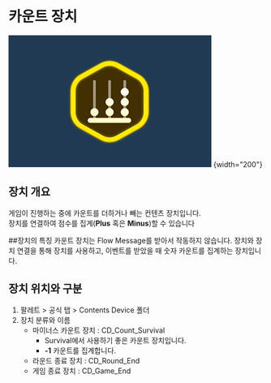 # 카운트 장치


![Contents-Count_Accomplished.png](./media/images/Contents-Count_Accomplished.png) {width="200"}

## 장치 개요

게임이 진행하는 중에 카운트를 더하거나 빼는 컨텐츠 장치입니다.    
장치를 연결하여 점수를 집계(**Plus** 혹은 **Minus**)할 수 있습니다

##장치의 특징
카운트 장치는 Flow Message를 받아서 작동하지 않습니다.
장치와 장치 연결을 통해 장치를 사용하고, 이벤트를 받았을 때 숫자 카운트를 집계하는 장치입니다.

## 장치 위치와 구분
1. 팔레트 > 공식 탭 > Contents Device 폴더
2. 장치 분류와 이름
    - 마이너스 카운트 장치 : CD_Count_Survival
      - Survival에서 사용하기 좋은 카운트 장치입니다.
      - **-1** 카운트를 집계합니다.
    - 라운드 종료 장치 : CD_Round_End
    - 게임 종료 장치 : CD_Game_End
